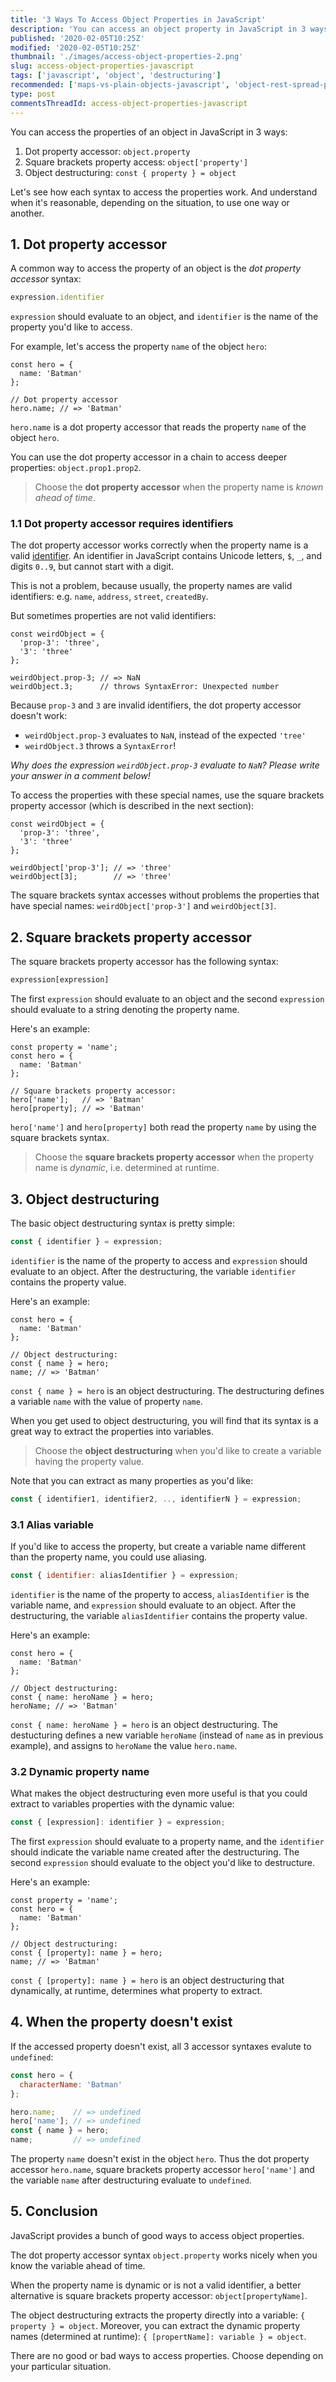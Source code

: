 ```yaml
---
title: '3 Ways To Access Object Properties in JavaScript'
description: 'You can access an object property in JavaScript in 3 ways: dot property accessor, square brackets property accessor, or object destructuring.'
published: '2020-02-05T10:25Z'
modified: '2020-02-05T10:25Z'
thumbnail: './images/access-object-properties-2.png'
slug: access-object-properties-javascript
tags: ['javascript', 'object', 'destructuring']
recommended: ['maps-vs-plain-objects-javascript', 'object-rest-spread-properties-javascript']
type: post
commentsThreadId: access-object-properties-javascript
---
```


You can access the properties of an object in JavaScript in 3 ways: 

1. Dot property accessor: `object.property`
2. Square brackets property access: `object['property']`
3. Object destructuring: `const { property } = object`

Let's see how each syntax to access the properties work. And understand when it's reasonable, depending on the situation, to use one way or another.  

## 1. Dot property accessor

A common way to access the property of an object is the *dot property accessor* syntax:

```javascript
expression.identifier
```

`expression` should evaluate to an object, and `identifier` is the name of the property you'd like to access.

For example, let's access the property `name` of the object `hero`:

```javascript{6}
const hero = {
  name: 'Batman'
};

// Dot property accessor
hero.name; // => 'Batman'
```

`hero.name` is a dot property accessor that reads the property `name` of the object `hero`.  

You can use the dot property accessor in a chain to access deeper properties: `object.prop1.prop2`. 

> Choose the **dot property accessor** when the property name is *known ahead of time*.

### 1.1 Dot property accessor requires identifiers

The dot property accessor works correctly when the property name is a valid [identifier](https://developer.mozilla.org/en-US/docs/Glossary/Identifier). An identifier in JavaScript contains Unicode letters, `$`, `_`, and digits `0..9`, but cannot start with a digit.  

This is not a problem, because usually, the property names are valid identifiers: e.g. `name`, `address`, `street`, `createdBy`.  

But sometimes properties are not valid identifiers:

```javascript{6-7}
const weirdObject = {
  'prop-3': 'three',
  '3': 'three'
};

weirdObject.prop-3; // => NaN
weirdObject.3;      // throws SyntaxError: Unexpected number
```

Because `prop-3` and `3` are invalid identifiers, the dot property accessor doesn't work:

* `weirdObject.prop-3` evaluates to `NaN`, instead of the expected `'tree'` 
* `weirdObject.3` throws a `SyntaxError`! 

*Why does the expression `weirdObject.prop-3` evaluate to `NaN`? Please write your answer in a comment below!*

To access the properties with these special names, use the square brackets property accessor (which is described in the next section):

```javascript{6-7}
const weirdObject = {
  'prop-3': 'three',
  '3': 'three'
};

weirdObject['prop-3']; // => 'three'
weirdObject[3];        // => 'three' 
```

The square brackets syntax accesses without problems the properties that have special names: `weirdObject['prop-3']` and `weirdObject[3]`. 

## 2. Square brackets property accessor

The square brackets property accessor has the following syntax:

```javascript
expression[expression]
```

The first `expression` should evaluate to an object and the second `expression` should evaluate to a string denoting the property name. 

Here's an example:

```javascript{7-8}
const property = 'name';
const hero = {
  name: 'Batman'
};

// Square brackets property accessor:
hero['name'];   // => 'Batman'
hero[property]; // => 'Batman'
```

`hero['name']` and `hero[property]` both read the property `name` by using the square brackets syntax.  

> Choose the **square brackets property accessor** when the property name is *dynamic*, i.e. determined at runtime. 

## 3. Object destructuring

The basic object destructuring syntax is pretty simple:

```javascript
const { identifier } = expression;
```

`identifier` is the name of the property to access and `expression` should evaluate to an object. After the destructuring, the variable `identifier` contains the property value.  

Here's an example:

```javascript{6}
const hero = {
  name: 'Batman'
};

// Object destructuring:
const { name } = hero;
name; // => 'Batman'
```

`const { name } = hero` is an object destructuring. The destructuring defines a variable `name` with the value of property `name`.  

When you get used to object destructuring, you will find that its syntax is a great way to extract the properties into variables. 

> Choose the **object destructuring** when you'd like to create a variable having the property value. 

Note that you can extract as many properties as you'd like: 

```javascript
const { identifier1, identifier2, .., identifierN } = expression;
``` 

### 3.1 Alias variable

If you'd like to access the property, but create a variable name different than the property name, you could use aliasing.  

```javascript
const { identifier: aliasIdentifier } = expression;
```

`identifier` is the name of the property to access, `aliasIdentifier` is the variable name, and `expression` should evaluate to an object. After the destructuring, the variable `aliasIdentifier` contains the property value.  

Here's an example:

```javascript{6}
const hero = {
  name: 'Batman'
};

// Object destructuring:
const { name: heroName } = hero;
heroName; // => 'Batman'
```

`const { name: heroName } = hero` is an object destructuring. The destucturing defines a new variable `heroName` (instead of `name` as in previous example), and assigns to `heroName` the value `hero.name`.  

### 3.2 Dynamic property name

What makes the object destructuring even more useful is that you could extract to variables properties with the dynamic value:

```javascript
const { [expression]: identifier } = expression;
```

The first `expression` should evaluate to a property name, and the `identifier` should indicate the variable name created after the destructuring. The second `expression` should evaluate to the object you'd like to destructure.  

Here's an example:

```javascript{7}
const property = 'name';
const hero = {
  name: 'Batman'
};

// Object destructuring:
const { [property]: name } = hero;
name; // => 'Batman'
```

`const { [property]: name } = hero` is an object destructuring that dynamically, at runtime, determines what property to extract. 

## 4. When the property doesn't exist

If the accessed property doesn't exist, all 3 accessor syntaxes evalute to `undefined`:

```javascript
const hero = {
  characterName: 'Batman'
};

hero.name;    // => undefined
hero['name']; // => undefined
const { name } = hero;
name;         // => undefined
```

The property `name` doesn't exist in the object `hero`. Thus the dot property accessor `hero.name`, square brackets property accessor `hero['name']` and the variable `name` after destructuring evaluate to `undefined`.  

## 5. Conclusion

JavaScript provides a bunch of good ways to access object properties. 

The dot property accessor syntax `object.property` works nicely when you know the variable ahead of time.  

When the property name is dynamic or is not a valid identifier, a better alternative is square brackets property accessor: `object[propertyName]`. 

The object destructuring extracts the property directly into a variable: `{ property } = object`. Moreover, you can extract the dynamic property names (determined at runtime): `{ [propertName]: variable } = object`. 

There are no good or bad ways to access properties. Choose depending on your particular situation. 